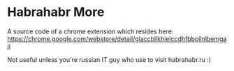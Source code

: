 # Habrahabr More
A source code of a chrome extension which resides here:
https://chrome.google.com/webstore/detail/glaccbllkhielccdhfbbpilnlbemgaji

Not useful unless you're russian IT guy who use to visit habrahabr.ru :)
